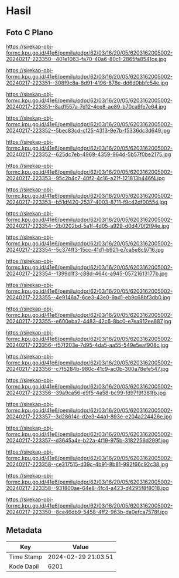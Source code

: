 # Hasil

## Foto C Plano

https://sirekap-obj-formc.kpu.go.id/41e6/pemilu/pdpr/62/03/16/20/05/6203162005002-20240217-223350--401e1063-fa70-40a6-80c1-2865fa8541ce.jpg

https://sirekap-obj-formc.kpu.go.id/41e6/pemilu/pdpr/62/03/16/20/05/6203162005002-20240217-223351--308f9c8a-8d91-4196-878e-dd6d0bbfc54e.jpg

https://sirekap-obj-formc.kpu.go.id/41e6/pemilu/pdpr/62/03/16/20/05/6203162005002-20240217-223351--8ad1557a-7d12-4ce8-ae89-b70ca9fe7e64.jpg

https://sirekap-obj-formc.kpu.go.id/41e6/pemilu/pdpr/62/03/16/20/05/6203162005002-20240217-223352--5bec83cd-cf25-4313-9e7b-f5336dc3d649.jpg

https://sirekap-obj-formc.kpu.go.id/41e6/pemilu/pdpr/62/03/16/20/05/6203162005002-20240217-223352--625dc7eb-4969-4359-964d-5b57f0be2175.jpg

https://sirekap-obj-formc.kpu.go.id/41e6/pemilu/pdpr/62/03/16/20/05/6203162005002-20240217-223353--95c2b4c7-40f2-4c16-a21f-121813b446f4.jpg

https://sirekap-obj-formc.kpu.go.id/41e6/pemilu/pdpr/62/03/16/20/05/6203162005002-20240217-223353--b51df420-2537-4003-8711-f9c42df00554.jpg

https://sirekap-obj-formc.kpu.go.id/41e6/pemilu/pdpr/62/03/16/20/05/6203162005002-20240217-223354--2b0202bd-5a1f-4d05-a929-d0d470f2f94e.jpg

https://sirekap-obj-formc.kpu.go.id/41e6/pemilu/pdpr/62/03/16/20/05/6203162005002-20240217-223354--5c374ff3-15cc-41d1-b921-e7ca5e8c9716.jpg

https://sirekap-obj-formc.kpu.go.id/41e6/pemilu/pdpr/62/03/16/20/05/6203162005002-20240217-223354--1399d1f3-c88d-464c-a945-05721613177b.jpg

https://sirekap-obj-formc.kpu.go.id/41e6/pemilu/pdpr/62/03/16/20/05/6203162005002-20240217-223355--4e9146a7-6ce3-43e0-9ad1-eb9c68bf3db0.jpg

https://sirekap-obj-formc.kpu.go.id/41e6/pemilu/pdpr/62/03/16/20/05/6203162005002-20240217-223355--e600eba2-4483-42c6-8bc0-e7ea912ee887.jpg

https://sirekap-obj-formc.kpu.go.id/41e6/pemilu/pdpr/62/03/16/20/05/6203162005002-20240217-223356--f57f203e-7d95-4da5-aa55-549e5eaf908c.jpg

https://sirekap-obj-formc.kpu.go.id/41e6/pemilu/pdpr/62/03/16/20/05/6203162005002-20240217-223356--c7f5284b-980c-41c9-ac0b-300a78efe547.jpg

https://sirekap-obj-formc.kpu.go.id/41e6/pemilu/pdpr/62/03/16/20/05/6203162005002-20240217-223356--39a9ca56-e9f5-4a58-bc99-fd97f9f381fb.jpg

https://sirekap-obj-formc.kpu.go.id/41e6/pemilu/pdpr/62/03/16/20/05/6203162005002-20240217-223357--3d28614c-d2e3-44a1-893e-e204a224426e.jpg

https://sirekap-obj-formc.kpu.go.id/41e6/pemilu/pdpr/62/03/16/20/05/6203162005002-20240217-223357--d3645a4e-b22a-4f19-975b-3182256d299f.jpg

https://sirekap-obj-formc.kpu.go.id/41e6/pemilu/pdpr/62/03/16/20/05/6203162005002-20240217-223358--ce317515-d39c-4b91-8b81-992f66c92c38.jpg

https://sirekap-obj-formc.kpu.go.id/41e6/pemilu/pdpr/62/03/16/20/05/6203162005002-20240217-223358--931800ae-64e8-4fc4-a423-d4295f8f8018.jpg

https://sirekap-obj-formc.kpu.go.id/41e6/pemilu/pdpr/62/03/16/20/05/6203162005002-20240217-223350--8ce46db9-5458-4ff2-963b-da0efca7578f.jpg


## Metadata

| Key        | Value               |
| ---------- | ------------------- |
| Time Stamp | 2024-02-29 21:03:51 |
| Kode Dapil | 6201                |



